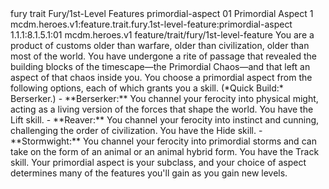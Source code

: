 <ability>
  <metadata>
    <class>fury</class>
    <feature_type>trait</feature_type>
    <file_dpath>Fury/1st-Level Features</file_dpath>
    <item_id>primordial-aspect</item_id>
    <item_index>01</item_index>
    <item_name>Primordial Aspect</item_name>
    <level>1</level>
    <scc>mcdm.heroes.v1:feature.trait.fury.1st-level-feature:primordial-aspect</scc>
    <scdc>1.1.1:8.1.5.1:01</scdc>
    <source>mcdm.heroes.v1</source>
    <type>feature/trait/fury/1st-level-feature</type>
  </metadata>
  <effects>
    <effect type="mundane">You are a product of customs older than warfare, older than civilization, older than most of the world. You have undergone a rite of passage that revealed the building blocks of the timescape—the Primordial Chaos—and that left an aspect of that chaos inside you. You choose a primordial aspect from the following options, each of which grants you a skill. (*Quick Build:* Berserker.)
- **Berserker:** You channel your ferocity into physical might, acting as a living version of the forces that shape the world. You have the Lift skill.
- **Reaver:** You channel your ferocity into instinct and cunning, challenging the order of civilization. You have the Hide skill.
- **Stormwight:** You channel your ferocity into primordial storms and can take on the form of an animal or an animal hybrid form. You have the Track skill.
Your primordial aspect is your subclass, and your choice of aspect determines many of the features you&apos;ll gain as you gain new levels.</effect>
  </effects>
</ability>
